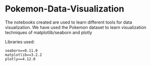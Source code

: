 # Pokemon-Data-Visualization

The notebooks created are used to learn different tools for data visualization. We have used the Pokemon dataset to learn visualization techniques of matplotlib/seaborn and plotly

Libraries used:

    seaborn==0.11.0
    matplotlib==3.2.2
    plotly==4.12.0
